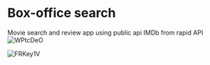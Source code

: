 # Box-office search
Movie search and review app using public api IMDb from rapid API
![WPtcDeO](https://user-images.githubusercontent.com/42026221/188464950-34439bfb-30e8-4688-8bca-f4f21a9f1ff8.jpg)

![FRKey1V](https://user-images.githubusercontent.com/42026221/188464971-0f243784-58be-446a-b4ea-f1c6b9ffce8e.png)

